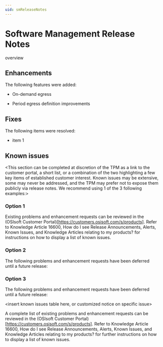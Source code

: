 ```yaml
---
uid: smReleaseNotes
---
```


# Software Management Release Notes

overview

## Enhancements

The following features were added: 

  - On-demand egress

  - Period egress definition improvements

## Fixes

The following items were resolved: 

  - item 1

## Known issues 

<This section can be completed at discretion of the TPM as a link to the customer portal, a short list, or a combination of the two highlighting a few key items of established customer interest. Known issues may be extensive, some may never be addressed, and the TPM may prefer not to expose them publicly via release notes. We recommend using 1 of the 3 following examples:> 

### Option 1
Existing problems and enhancement requests can be reviewed in the (OSIsoft Customer Portal)[https://customers.osisoft.com/s/products]. Refer to Knowledge Article 16600, How do I see Release Announcements, Alerts, Known Issues, and Knowledge Articles relating to my products? for instructions on how to display a list of known issues. 

### Option 2
The following problems and enhancement requests have been deferred until a future release: 

<insert known issues table here> 

### Option 3
The following problems and enhancement requests have been deferred until a future release: 

<insert known issues table here, or customized notice on specific issue>  

A complete list of existing problems and enhancement requests can be reviewed in the (OSIsoft Customer Portal)[https://customers.osisoft.com/s/products]. Refer to Knowledge Article 16600, How do I see Release Announcements, Alerts, Known Issues, and Knowledge Articles relating to my products? for further instructions on how to display a list of known issues. 

